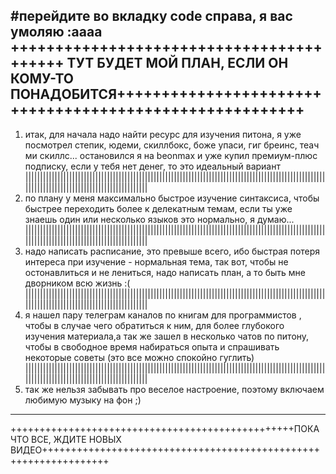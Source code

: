 #перейдите во вкладку code справа, я вас умоляю :аааа
+++++++++++++++++++++++++++++++++++++++++ ТУТ БУДЕТ МОЙ ПЛАН, ЕСЛИ ОН КОМУ-ТО ПОНАДОБИТСЯ++++++++++++++++++++++++++++++++++++++++++++++++++++++++
-------------------------------------------------------------------------------------------------------------------------------------------------
1. итак, для начала надо найти ресурс для изучения питона, я уже посмотрел степик, юдеми, скиллбокс, боже упаси, гиг бреинс, теач ми скиллс... остановился я на beonmax и уже купил премиум-плюс подписку, если у тебя нет денег, то это идеальный вариант
|||||||||||||||||||||||||||||||||||||||||||||||||||||||||||||||||||||||||||||||||||||||||||||||||||||||||||||||||||||||||||||||||||||||||||||||||
2. по плану у меня максимально быстрое изучение синтаксиса, чтобы быстрее переходить более к делекатным темам, если ты уже знаешь один или несколько языков это нормально, я думаю...
|||||||||||||||||||||||||||||||||||||||||||||||||||||||||||||||||||||||||||||||||||||||||||||||||||||||||||||||||||||||||||||||||||||||||||||||||
3. надо написать расписание, это превыше всего, ибо быстрая потеря интереса при изучение - нормальная тема, так вот, чтобы не остонавлиться и не лениться, надо написать план, а то быть мне дворником всю жизнь :(
|||||||||||||||||||||||||||||||||||||||||||||||||||||||||||||||||||||||||||||||||||||||||||||||||||||||||||||||||||||||||||||||||||||||||||||||||
4. я нашел пару телеграм каналов по книгам для программистов , чтобы в случае чего обратиться к ним, для более глубокого изучения материала,а так же зашел в несколько чатов по питону, чтобы в свободное время набираться опыта и спрашивать некоторые советы (это все можно спокойно гуглить)
|||||||||||||||||||||||||||||||||||||||||||||||||||||||||||||||||||||||||||||||||||||||||||||||||||||||||||||||||||||||||||||||||||||||||||||||||
5. так же нельзя забывать про веселое настроение, поэтому включаем любимую музыку на фон ;)
-------------------------------------------------------------------------------------------------------------------------------------------------
+++++++++++++++++++++++++++++++++++++++++++++++++ПОКА ЧТО ВСЕ, ЖДИТЕ НОВЫХ ВИДЕО+++++++++++++++++++++++++++++++++++++++++++++++++++++++++++++++++
